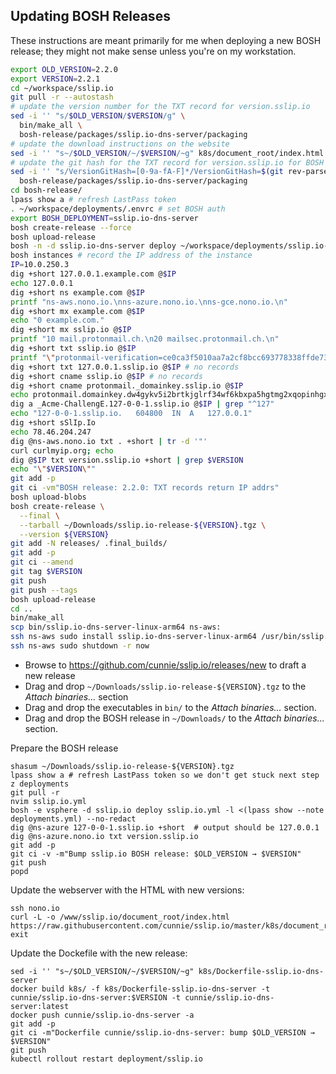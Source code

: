 ## Updating BOSH Releases

These instructions are meant primarily for me when deploying a new BOSH release;
they might not make sense unless you're on my workstation.

```zsh
export OLD_VERSION=2.2.0
export VERSION=2.2.1
cd ~/workspace/sslip.io
git pull -r --autostash
# update the version number for the TXT record for version.sslip.io
sed -i '' "s/$OLD_VERSION/$VERSION/g" \
  bin/make_all \
  bosh-release/packages/sslip.io-dns-server/packaging
# update the download instructions on the website
sed -i '' "s~/$OLD_VERSION/~/$VERSION/~g" k8s/document_root/index.html
# update the git hash for the TXT record for version.sslip.io for BOSH release
sed -i '' "s/VersionGitHash=[0-9a-fA-F]*/VersionGitHash=$(git rev-parse --short HEAD)/g" \
  bosh-release/packages/sslip.io-dns-server/packaging
cd bosh-release/
lpass show a # refresh LastPass token
. ~/workspace/deployments/.envrc # set BOSH auth
export BOSH_DEPLOYMENT=sslip.io-dns-server
bosh create-release --force
bosh upload-release
bosh -n -d sslip.io-dns-server deploy ~/workspace/deployments/sslip.io-dns-server.yml --recreate
bosh instances # record the IP address of the instance
IP=10.0.250.3
dig +short 127.0.0.1.example.com @$IP
echo 127.0.0.1
dig +short ns example.com @$IP
printf "ns-aws.nono.io.\nns-azure.nono.io.\nns-gce.nono.io.\n"
dig +short mx example.com @$IP
echo "0 example.com."
dig +short mx sslip.io @$IP
printf "10 mail.protonmail.ch.\n20 mailsec.protonmail.ch.\n"
dig +short txt sslip.io @$IP
printf "\"protonmail-verification=ce0ca3f5010aa7a2cf8bcc693778338ffde73e26\"\n\"v=spf1 include:_spf.protonmail.ch mx ~all\"\n"
dig +short txt 127.0.0.1.sslip.io @$IP # no records
dig +short cname sslip.io @$IP # no records
dig +short cname protonmail._domainkey.sslip.io @$IP
echo protonmail.domainkey.dw4gykv5i2brtkjglrf34wf6kbxpa5hgtmg2xqopinhgxn5axo73a.domains.proton.ch.
dig a _Acme-ChallengE.127-0-0-1.sslip.io @$IP | grep "^127"
echo "127-0-0-1.sslip.io.	604800	IN	A	127.0.0.1"
dig +short sSlIp.Io
echo 78.46.204.247
dig @ns-aws.nono.io txt . +short | tr -d '"'
curl curlmyip.org; echo
dig @$IP txt version.sslip.io +short | grep $VERSION
echo "\"$VERSION\""
git add -p
git ci -vm"BOSH release: 2.2.0: TXT records return IP addrs"
bosh upload-blobs
bosh create-release \
  --final \
  --tarball ~/Downloads/sslip.io-release-${VERSION}.tgz \
  --version ${VERSION}
git add -N releases/ .final_builds/
git add -p
git ci --amend
git tag $VERSION
git push
git push --tags
bosh upload-release
cd ..
bin/make_all
scp bin/sslip.io-dns-server-linux-arm64 ns-aws:
ssh ns-aws sudo install sslip.io-dns-server-linux-arm64 /usr/bin/sslip.io-dns-server
ssh ns-aws sudo shutdown -r now
```
- Browse to <https://github.com/cunnie/sslip.io/releases/new> to draft a new release
- Drag and drop `~/Downloads/sslip.io-release-${VERSION}.tgz` to the _Attach
  binaries..._ section
- Drag and drop the executables in `bin/` to the _Attach binaries..._ section.
- Drag and drop the BOSH release in `~/Downloads/` to the _Attach binaries..._ section.

Prepare the BOSH release
```
shasum ~/Downloads/sslip.io-release-${VERSION}.tgz
lpass show a # refresh LastPass token so we don't get stuck next step
z deployments
git pull -r
nvim sslip.io.yml
bosh -e vsphere -d sslip.io deploy sslip.io.yml -l <(lpass show --note deployments.yml) --no-redact
dig @ns-azure 127-0-0-1.sslip.io +short  # output should be 127.0.0.1
dig @ns-azure.nono.io txt version.sslip.io
git add -p
git ci -v -m"Bump sslip.io BOSH release: $OLD_VERSION → $VERSION"
git push
popd
```
Update the webserver with the HTML with new versions:
```
ssh nono.io
curl -L -o /www/sslip.io/document_root/index.html https://raw.githubusercontent.com/cunnie/sslip.io/master/k8s/document_root/index.html
exit
```
Update the Dockefile with the new release:
```
sed -i '' "s~/$OLD_VERSION/~/$VERSION/~g" k8s/Dockerfile-sslip.io-dns-server
docker build k8s/ -f k8s/Dockerfile-sslip.io-dns-server -t cunnie/sslip.io-dns-server:$VERSION -t cunnie/sslip.io-dns-server:latest
docker push cunnie/sslip.io-dns-server -a
git add -p
git ci -m"Dockerfile cunnie/sslip.io-dns-server: bump $OLD_VERSION → $VERSION"
git push
kubectl rollout restart deployment/sslip.io
```
